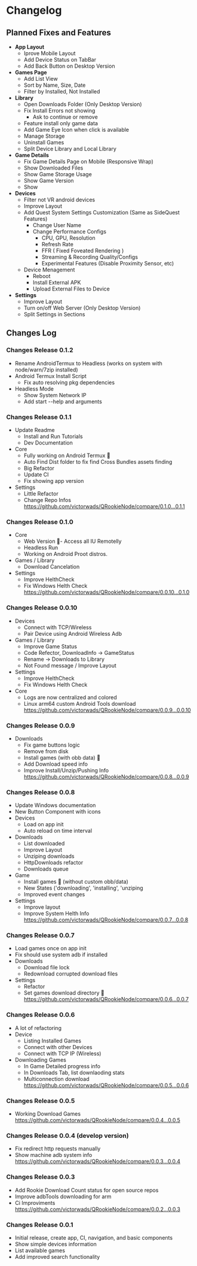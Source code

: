# Changelog

## Planned Fixes and Features
- **App Layout**
    - Iprove Mobile Layout
    - Add Device Status on TabBar
    - Add Back Button on Desktop Version
- **Games Page**
    - Add List View
    - Sort by Name, Size, Date
    - Filter by Installed, Not Installed
- **Library**
    - Open Downloads Folder (Only Desktop Version)
    - Fix Install Errors not showing
        - Ask to continue or remove
    - Feature install only game data
    - Add Game Eye Icon when click is available
    - Manage Storage
    - Uninstall Games
    - Split Device Library and Local Library
- **Game Details**
    - Fix Game Details Page on Mobile (Responsive Wrap)
    - Show Downloaded Files
    - Show Game Storage Usage
    - Show Game Version
    - Show 
- **Devices**
    - Filter not VR android devices
    - Improve Layout
    - Add Quest System Settings Customization (Same as SideQuest Features)
        - Change User Name
        - Change Performance Configs
            - CPU, GPU, Resolution
            - Refresh Rate
            - FFR ( Fixed Foveated Rendering )
            - Streaming & Recording Quality/Configs
            - Experimental Features (Disable Proximity Sensor, etc)
    - Device Menagement
        - Reboot
        - Install External APK
        - Upload External Files to Device
- **Settings**
    - Improve Layout
    - Turn on/off Web Server (Only Desktop Version)
    - Split Settings in Sections

## Changes Log

### Changes Release 0.1.2
- Rename AndroidTermux to Headless (works on system with node/warn/7zip installed)
- Android Termux Install Script
    - Fix auto resolving pkg dependencies
- Headless Mode
    - Show System Network IP
    - Add start --help and arguments

### Changes Release 0.1.1
- Update Readme
    - Install and Run Tutorials
    - Dev Documentation
- Core
     - Fully working on Android Termux 🎉
     - Auto Find Dist folder to fix find Cross Bundles assets finding
     - Big Refactor
     - Update CI
     - Fix showing app version
- Settings
    - Little Refactor
    - Change Repo Infos
https://github.com/victorwads/QRookieNode/compare/0.1.0...0.1.1


### Changes Release 0.1.0
- Core
     - Web Version 🎉- Access all IU Remotelly
     - Headless Run
     - Working on Android Proot distros.
- Games / Library
    - Download Cancelation
- Settings
    - Improve HelthCheck
    - Fix Windows Helth Check
https://github.com/victorwads/QRookieNode/compare/0.0.10...0.1.0


### Changes Release 0.0.10
- Devices
    - Connect with TCP/Wireless
    - Pair Device using Android Wireless Adb
- Games / Library
    - Improve Game Status
    - Code Refector, DownloadInfo -> GameStatus
    - Rename -> Downloads to Library
    - Not Found message / Improve Layout
- Settings
    - Improve HelthCheck
    - Fix Windows Helth Check
- Core
    - Logs are now centralized and colored
    - Linux arm64 custom Android Tools download
https://github.com/victorwads/QRookieNode/compare/0.0.9...0.0.10



### Changes Release 0.0.9
- Downloads
    - Fix game buttons logic
    - Remove from disk
    - Install games (with obb data) 🎉
    - Add Download speed info
    - Improve Install/Unzip/Pushing Info
https://github.com/victorwads/QRookieNode/compare/0.0.8...0.0.9


### Changes Release 0.0.8
- Update Windows documentation
- New Button Component with icons
- Devices
    - Load on app init
    - Auto reload on time interval
- Downloads
    - List downloaded
    - Improve Layout
    - Unziping downloads
    - HttpDownloads refactor
    - Downloads queue
- Game
    - Install games 🎉 (without custom obb/data)
    - New States ('downloading', 'installing', 'unziping
    - Improved event changes
- Settings
    - Improve layout
    - Improve System Helth Info
https://github.com/victorwads/QRookieNode/compare/0.0.7...0.0.8


### Changes Release 0.0.7
- Load games once on app init
- Fix should use system adb if installed
- Downloads
    - Download file lock
    - Redownload corrupted download files
- Settings
    - Refactor
    - Set games download directory 🎉
https://github.com/victorwads/QRookieNode/compare/0.0.6...0.0.7


### Changes Release 0.0.6
- A lot of refactoring
- Device
    - Listing Installed Games
    - Connect with other Devices
    - Connect with TCP IP (Wireless)
- Downloading Games
    - In Game Detailed progress info
    - In Downloads Tab, list downlaoding stats
    - Multiconnection download
https://github.com/victorwads/QRookieNode/compare/0.0.5...0.0.6


### Changes Release 0.0.5
- Working Download Games
https://github.com/victorwads/QRookieNode/compare/0.0.4...0.0.5


### Changes Release 0.0.4 (develop version)
- Fix redirect http requests manually
- Show machine adb system info
https://github.com/victorwads/QRookieNode/compare/0.0.3...0.0.4


### Changes Release 0.0.3
- Add Rookie Download Count status for open source repos
- Improve adbTools downloading for arm
- Ci Improviments
https://github.com/victorwads/QRookieNode/compare/0.0.2...0.0.3


### Changes Release 0.0.1
- Initial release, create app, CI, navigation, and basic components
- Show simple devices information
- List available games 
- Add improved search functionality
